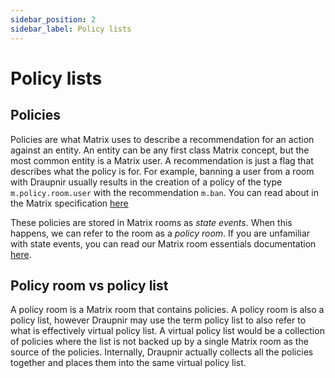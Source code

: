 ```yaml
---
sidebar_position: 2
sidebar_label: Policy lists
---
```


<!--
SPDX-FileCopyrightText: 2024 Gnuxie <Gnuxie@protonmail.com>

SPDX-License-Identifier: CC-BY-SA-4.0
-->

# Policy lists

## Policies

Policies are what Matrix uses to describe a recommendation for an
action against an entity. An entity can be any first class Matrix
concept, but the most common entity is a Matrix user. A recommendation
is just a flag that describes what the policy is for. For example,
banning a user from a room with Draupnir usually results in the
creation of a policy of the type `m.policy.room.user` with the
recommendation `m.ban`. You can read about in the Matrix specification
[here](https://spec.matrix.org/latest/client-server-api/#moderation-policy-lists)

These policies are stored in Matrix rooms as _state events_.  When
this happens, we can refer to the room as a _policy room_.
If you are unfamiliar with state events, you can read our Matrix
room essentials documentation [here](./room-essentials.md).

## Policy room vs policy list

A policy room is a Matrix room that contains policies.  A policy room
is also a policy list, however Draupnir may use the term policy list
to also refer to what is effectively virtual policy list. A virtual
policy list would be a collection of policies where the list is not
backed up by a single Matrix room as the source of the
policies. Internally, Draupnir actually collects all the policies
together and places them into the same virtual policy list.
